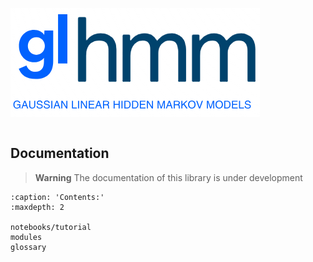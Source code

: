 ![Overview Image](../logo2_full.png)

```{include} ../README.md
```

## Documentation

> **Warning**
> The documentation of this library is under development


```{toctree}
:caption: 'Contents:'
:maxdepth: 2

notebooks/tutorial
modules
glossary

```
